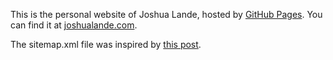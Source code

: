 This is the personal website of Joshua Lande, hosted by [GitHub Pages](http://pages.github.com). You can find it at [joshualande.com](http://joshualande.com).

The sitemap.xml file was inspired by [this post](http://jethrokuan.github.io/2013/12/20/SEO-with-Jekyll.html).
